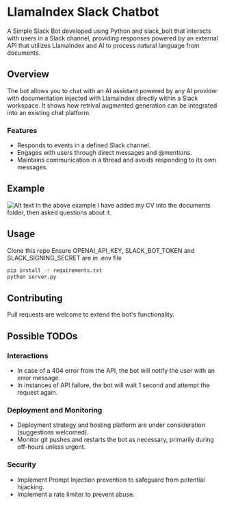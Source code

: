 # LlamaIndex Slack Chatbot
A Simple Slack Bot developed using Python and slack_bolt that interacts with users in a Slack channel, providing responses powered by an external API that utilizes LlamaIndex and AI to process natural language from documents.

## Overview
The bot allows you to chat with an AI assistant powered by any AI provider with documentation injected with LlamaIndex directly within a Slack workspace. It shows how retrival augmented generation can be integrated into an existing chat platform.

### Features
- Responds to events in a defined Slack channel.
- Engages with users through direct messages and @mentions.
- Maintains communication in a thread and avoids responding to its own messages.

## Example
![Alt text](https://github.com/pulsebox/slackChatBot/blob/main/images/ConvoScreenshot%202024-02-17.png)
In the above example I have added my CV into the documents folder, then asked questions about it.

## Usage
Clone this repo
Ensure OPENAI_API_KEY, SLACK_BOT_TOKEN and SLACK_SIGNING_SECRET are in .env file
```bash
pip install -r requirements.txt
python server.py
```

## Contributing
Pull requests are welcome to extend the bot's functionality.

## Possible TODOs

### Interactions
- In case of a 404 error from the API, the bot will notify the user with an error message. 
- In instances of API failure, the bot will wait 1 second and attempt the request again.

### Deployment and Monitoring
- Deployment strategy and hosting platform are under consideration (suggestions welcomed).
- Monitor git pushes and restarts the bot as necessary, primarily during off-hours unless urgent.

### Security
- Implement Prompt Injection prevention to safeguard from potential hijacking.
- Implement a rate limiter to prevent abuse.
